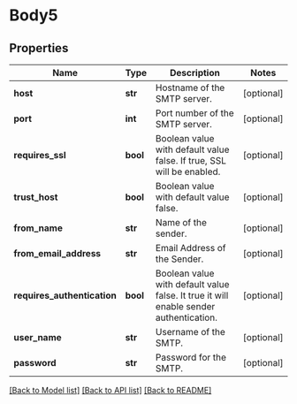 # Body5

## Properties
Name | Type | Description | Notes
------------ | ------------- | ------------- | -------------
**host** | **str** | Hostname of the SMTP server. | [optional] 
**port** | **int** | Port number of the SMTP server. | [optional] 
**requires_ssl** | **bool** | Boolean value with default value false. If true, SSL will be enabled. | [optional] 
**trust_host** | **bool** | Boolean value with default value false. | [optional] 
**from_name** | **str** | Name of the sender. | [optional] 
**from_email_address** | **str** | Email Address of the Sender. | [optional] 
**requires_authentication** | **bool** | Boolean value with default value false. It true it will enable sender authentication. | [optional] 
**user_name** | **str** | Username of the SMTP. | [optional] 
**password** | **str** | Password for the SMTP. | [optional] 

[[Back to Model list]](../README.md#documentation-for-models) [[Back to API list]](../README.md#documentation-for-api-endpoints) [[Back to README]](../README.md)


